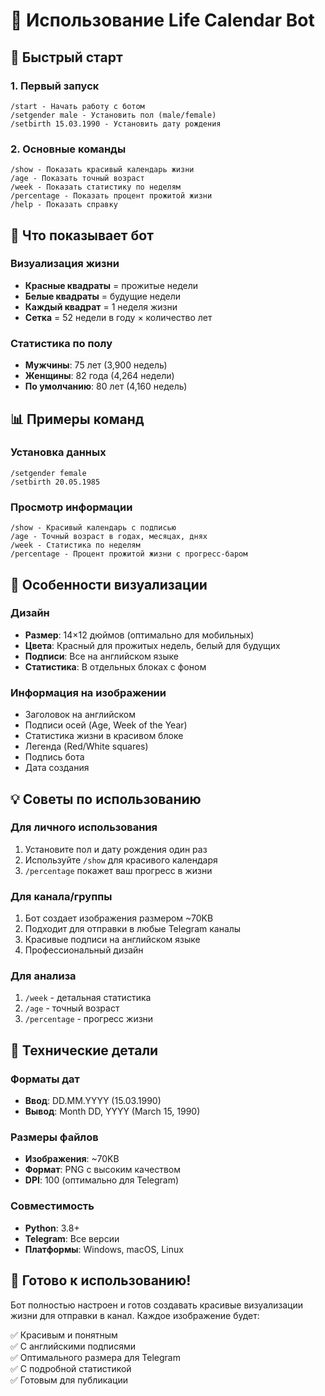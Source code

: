 # 📱 Использование Life Calendar Bot

## 🚀 Быстрый старт

### 1. Первый запуск
```
/start - Начать работу с ботом
/setgender male - Установить пол (male/female)
/setbirth 15.03.1990 - Установить дату рождения
```

### 2. Основные команды
```
/show - Показать красивый календарь жизни
/age - Показать точный возраст
/week - Показать статистику по неделям
/percentage - Показать процент прожитой жизни
/help - Показать справку
```

## 🎯 Что показывает бот

### Визуализация жизни
- **Красные квадраты** = прожитые недели
- **Белые квадраты** = будущие недели
- **Каждый квадрат** = 1 неделя жизни
- **Сетка** = 52 недели в году × количество лет

### Статистика по полу
- **Мужчины**: 75 лет (3,900 недель)
- **Женщины**: 82 года (4,264 недели)
- **По умолчанию**: 80 лет (4,160 недель)

## 📊 Примеры команд

### Установка данных
```
/setgender female
/setbirth 20.05.1985
```

### Просмотр информации
```
/show - Красивый календарь с подписью
/age - Точный возраст в годах, месяцах, днях
/week - Статистика по неделям
/percentage - Процент прожитой жизни с прогресс-баром
```

## 🎨 Особенности визуализации

### Дизайн
- **Размер**: 14×12 дюймов (оптимально для мобильных)
- **Цвета**: Красный для прожитых недель, белый для будущих
- **Подписи**: Все на английском языке
- **Статистика**: В отдельных блоках с фоном

### Информация на изображении
- Заголовок на английском
- Подписи осей (Age, Week of the Year)
- Статистика жизни в красивом блоке
- Легенда (Red/White squares)
- Подпись бота
- Дата создания

## 💡 Советы по использованию

### Для личного использования
1. Установите пол и дату рождения один раз
2. Используйте `/show` для красивого календаря
3. `/percentage` покажет ваш прогресс в жизни

### Для канала/группы
1. Бот создает изображения размером ~70KB
2. Подходит для отправки в любые Telegram каналы
3. Красивые подписи на английском языке
4. Профессиональный дизайн

### Для анализа
1. `/week` - детальная статистика
2. `/age` - точный возраст
3. `/percentage` - прогресс жизни

## 🔧 Технические детали

### Форматы дат
- **Ввод**: DD.MM.YYYY (15.03.1990)
- **Вывод**: Month DD, YYYY (March 15, 1990)

### Размеры файлов
- **Изображения**: ~70KB
- **Формат**: PNG с высоким качеством
- **DPI**: 100 (оптимально для Telegram)

### Совместимость
- **Python**: 3.8+
- **Telegram**: Все версии
- **Платформы**: Windows, macOS, Linux

## 🎉 Готово к использованию!

Бот полностью настроен и готов создавать красивые визуализации жизни для отправки в канал. Каждое изображение будет:

✅ Красивым и понятным  
✅ С английскими подписями  
✅ Оптимального размера для Telegram  
✅ С подробной статистикой  
✅ Готовым для публикации
